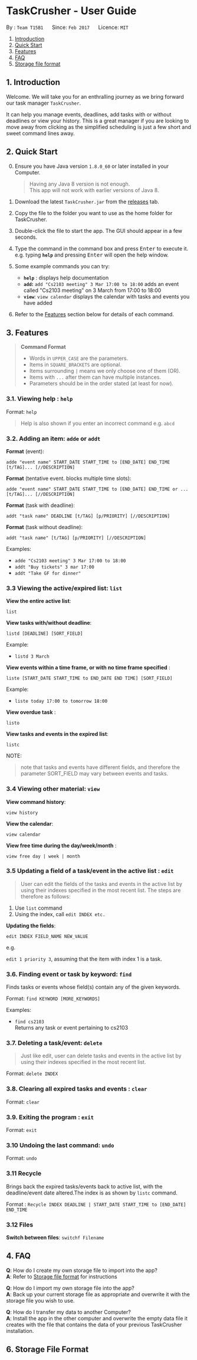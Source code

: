 # TaskCrusher - User Guide

By : `Team T15B1`  &nbsp;&nbsp;&nbsp;&nbsp; Since: `Feb 2017`  &nbsp;&nbsp;&nbsp;&nbsp; Licence: `MIT`

1. [Introduction](#introduction)
2. [Quick Start](#quick-start)
3. [Features](#features)
4. [FAQ](#faq)
5. [Storage file format](#storage-file-format)

## 1. Introduction 
Welcome. We will take you for an enthralling journey as we bring forward our task manager `TaskCrusher`.

It can help you manage events, deadlines, add tasks with or without deadlines or view your history. This is a great manager if you are looking to move away from clicking as the simplified scheduling is just a few short and sweet command lines away.

## 2. Quick Start

0. Ensure you have Java version `1.8.0_60` or later installed in your Computer.<br>

   > Having any Java 8 version is not enough. <br>
   > This app will not work with earlier versions of Java 8.

1. Download the latest `TaskCrusher.jar` from the [releases](../../../releases) tab.
2. Copy the file to the folder you want to use as the home folder for TaskCrusher.
3. Double-click the file to start the app. The GUI should appear in a few seconds.
4. Type the command in the command box and press <kbd>Enter</kbd> to execute it. <br>
   e.g. typing **`help`** and pressing <kbd>Enter</kbd> will open the help window.
   
5. Some example commands you can try:
   * **`help`** : displays help documentation
   * **`add`:**  `add "Cs2103 meeting" 3 Mar 17:00 to 18:00` adds an event called "Cs2103 meeting" on 3 March from 17:00 to 18:00
   * **`view`**: `view calendar` displays the calendar with tasks and events you have added

6. Refer to the [Features](#features) section below for details of each command.<br>

## 3. Features

> **Command Format**
>
> * Words in `UPPER_CASE` are the parameters.
> * Items in `SQUARE_BRACKETS` are optional.
> * Items surrounding `|` means we only choose one of them (OR).
> * Items with `...` after them can have multiple instances.
> * Parameters should be in the order stated (at least for now).

### 3.1. Viewing help : `help`

Format: `help`

> Help is also shown if you enter an incorrect command e.g. `abcd`

### 3.2. Adding an item: `adde` or `addt`

**Format** (event):

`adde "event name" START_DATE START_TIME to [END_DATE] END_TIME [t/TAG]... [//DESCRIPTION]`<br>

**Format** (tentative event. blocks multiple time slots): 

`adde "event name" START_DATE START_TIME to [END_DATE] END_TIME or ... [t/TAG]... [//DESCRIPTION]`<br>

**Format** (task with deadline): 

`addt "task name" DEADLINE [t/TAG] [p/PRIORITY] [//DESCRIPTION]`  <br>

**Format** (task without deadline): 

`addt "task name" [t/TAG] [p/PRIORITY] [//DESCRIPTION] `<br>

Examples:

* `adde "Cs2103 meeting" 3 Mar 17:00 to 18:00`
* `addt "Buy tickets" 3 mar 17:00`
* `addt "Take GF for dinner"`

### 3.3 Viewing the active/expired list: `list`

**View the entire active list**: 

`list`

**View tasks with/without deadline**: 

`listd [DEADLINE] [SORT_FIELD]`

Example:

* `listd 3 March`

**View events within a time frame, or with no time frame specified** : 

`liste [START_DATE START_TIME to END_DATE END TIME] [SORT_FIELD]`

Example:

* `liste today 17:00 to tomorrow 18:00`

**View overdue task** : 

`listo`

**View tasks and events in the expired list**: 

`listc`

NOTE:
> note that tasks and events have different fields, and therefore the parameter SORT_FIELD may vary between events and tasks.

### 3.4 Viewing other material: `view`

**View command history**: 

`view history`

**View the calendar**: 

`view calendar`

**View free time during the day/week/month** : 

`view free day | week | month`

### 3.5 Updating a field of a task/event in the active list : `edit`

> User can edit the fields of the tasks and events in the active list by using their indexes specified in the most recent list. The steps are therefore as follows:

1. Use `list` command
2. Using the index, call `edit INDEX etc.`

**Updating the fields**:

`edit INDEX FIELD_NAME NEW_VALUE`

e.g.

`edit 1 priority 3`, assuming that the item with index 1 is a task.

### 3.6. Finding event or task by keyword: `find`

Finds tasks or events whose field(s) contain any of the given keywords.<br>

Format: `find KEYWORD [MORE_KEYWORDS]`

Examples:

* `find cs2103`<br>
  Returns any task or event pertaining to cs2103

### 3.7. Deleting a task/event: `delete`
> Just like edit, user can delete tasks and events in the active list by using their indexes specified in the most recent list.

Format: `delete INDEX`

### 3.8. Clearing all expired tasks and events : `clear`

Format: `clear`

### 3.9. Exiting the program : `exit`

Format: `exit`

### 3.10 Undoing the last command: `undo`

Format: `undo`

### 3.11 Recycle 

Brings back the expired tasks/events back to active list, with the deadline/event date altered.The index is as shown by `listc` command.

Format : `Recycle INDEX DEADLINE | START_DATE START_TIME to [END_DATE] END_TIME`

### 3.12 Files

**Switch between files**: `switchf Filename`

## 4. FAQ

**Q**: How do I create my own storage file to import into the app?<br>
**A**: Refer to [Storage file format](#storage-file-format) for instructions

**Q**: How do I import my own storage file into the app?<br>
**A**: Back up your current storage file as appropriate and overwrite it with the storage file you wish to use.

**Q**: How do I transfer my data to another Computer?<br>
**A**: Install the app in the other computer and overwrite the empty data file it creates with the file that contains the data of your previous TaskCrusher installation.

## 6. Storage File Format

